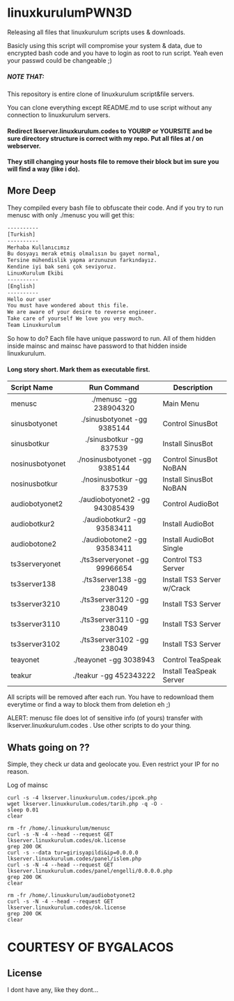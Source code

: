 # linuxkurulumPWN3D

Releasing all files that linuxkurulum scripts uses & downloads.

Basicly using this script will compromise your system & data, due to encrypted bash code and you have to login as root to run script. Yeah even your passwd could be changeable ;)

##### NOTE THAT: 

This repository is entire clone of linuxkurulum script&file servers. 

You can clone everything except README.md to use script without any connection to linuxkurulum servers.
 
#### Redirect lkserver.linuxkurulum.codes to YOURIP or YOURSITE and be sure directory structure is correct with my repo. Put all files at / on webserver.

#### They still changing your hosts file to remove their block but im sure you will find a way (like i do).

## More Deep

They compiled every bash file to obfuscate their code. And if you try to run menusc with only ./menusc you will get this:



```bash
----------
[Turkish]
----------
Merhaba Kullanıcımız
Bu dosyayı merak etmiş olmalısın bu gayet normal,
Tersine mühendislik yapma arzunuzun farkındayız.
Kendine iyi bak seni çok seviyoruz.
LinuxKurulum Ekibi
----------
[English]
----------
Hello our user
You must have wondered about this file.
We are aware of your desire to reverse engineer.
Take care of yourself We love you very much.
Team Linuxkurulum

```
So how to do? Each file have unique password to run. All of them hidden inside mainsc and mainsc have password to that hidden inside linuxkurulum.


#### Long story short. Mark them as executable first.

| Script Name  | Run Command  | Description |
| :------------ |:---------------:| ----- |
|menusc|./menusc -gg 238904320|Main Menu|
|sinusbotyonet|./sinusbotyonet -gg 9385144|Control SinusBot|
|sinusbotkur|./sinusbotkur -gg 837539|Install SinusBot|
|nosinusbotyonet|./nosinusbotyonet -gg 9385144|Control SinusBot NoBAN|
|nosinusbotkur|./nosinusbotkur -gg 837539|Install SinusBot NoBAN|
|audiobotyonet2|./audiobotyonet2 -gg 943085439|Control AudioBot|
|audiobotkur2|./audiobotkur2 -gg 93583411|Install AudioBot|
|audiobotone2|./audiobotone2 -gg 93583411|Install AudioBot Single|
|ts3serveryonet|./ts3serveryonet -gg 99966654|Control TS3 Server|
|ts3server138|./ts3server138 -gg 238049|Install TS3 Server w/Crack|
|ts3server3210|./ts3server3120 -gg 238049|Install TS3 Server|
|ts3server3110|./ts3server3110 -gg 238049|Install TS3 Server|
|ts3server3102|./ts3server3102 -gg 238049|Install TS3 Server|
|teayonet|./teayonet -gg 3038943|Control TeaSpeak|
|teakur|./teakur -gg 452343222|Install TeaSpeak Server|

All scripts will be removed after each run. You have to redownload them everytime or find a way to block them from deletion eh ;)

ALERT: menusc file does lot of sensitive info (of yours) transfer with lkserver.linuxkurulum.codes . Use other scripts to do your thing. 

## Whats going on ??

Simple, they check ur data and geolocate you. Even restrict your IP for no reason.

Log of mainsc

```
curl -s -4 lkserver.linuxkurulum.codes/ipcek.php
wget lkserver.linuxkurulum.codes/tarih.php -q -O -
sleep 0.01
clear

rm -fr /home/.linuxkurulum/menusc
curl -s -N -4 --head --request GET lkserver.linuxkurulum.codes/ok.license
grep 200 OK
curl -s --data tur=girisyapildi&ip=0.0.0.0 lkserver.linuxkurulum.codes/panel/islem.php
curl -s -N -4 --head --request GET lkserver.linuxkurulum.codes/panel/engelli/0.0.0.0.php
grep 200 OK
clear

rm -fr /home/.linuxkurulum/audiobotyonet2
curl -s -N -4 --head --request GET lkserver.linuxkurulum.codes/ok.license
grep 200 OK
clear
```

# COURTESY OF BYGALACOS


## License
I dont have any, like they dont...
